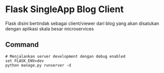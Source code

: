 # Flask SingleApp Blog Client

Flask disini bertindak sebagai client/viewer dari blog yang akan disatukan dengan aplikasi skala besar microservices

## Command
```
# Menjalankan server development dengan debug enabled
set FLASK_ENV=dev
python manage.py runserver -d
```